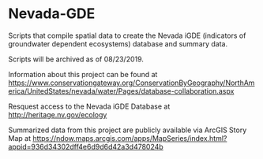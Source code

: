 # Nevada-GDE
Scripts that compile spatial data to create the Nevada iGDE (indicators of groundwater dependent ecosystems) database and summary data.

Scripts will be archived as of 08/23/2019.

Information about this project can be found at https://www.conservationgateway.org/ConservationByGeography/NorthAmerica/UnitedStates/nevada/water/Pages/database-collaboration.aspx

Resquest access to the Nevada iGDE Database at http://heritage.nv.gov/ecology

Summarized data from this project are publicly available via ArcGIS Story Map at https://ndow.maps.arcgis.com/apps/MapSeries/index.html?appid=936d34302dff4e6d9d6d42a3d478024b
